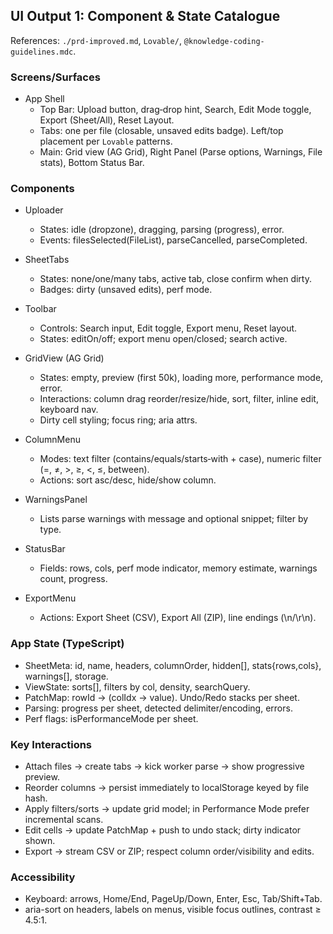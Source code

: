 ## UI Output 1: Component & State Catalogue

References: `./prd-improved.md`, `Lovable/`, `@knowledge-coding-guidelines.mdc`.

### Screens/Surfaces
- App Shell
  - Top Bar: Upload button, drag‑drop hint, Search, Edit Mode toggle, Export (Sheet/All), Reset Layout.
  - Tabs: one per file (closable, unsaved edits badge). Left/top placement per `Lovable` patterns.
  - Main: Grid view (AG Grid), Right Panel (Parse options, Warnings, File stats), Bottom Status Bar.

### Components
- Uploader
  - States: idle (dropzone), dragging, parsing (progress), error.
  - Events: filesSelected(FileList), parseCancelled, parseCompleted.

- SheetTabs
  - States: none/one/many tabs, active tab, close confirm when dirty.
  - Badges: dirty (unsaved edits), perf mode.

- Toolbar
  - Controls: Search input, Edit toggle, Export menu, Reset layout.
  - States: editOn/off; export menu open/closed; search active.

- GridView (AG Grid)
  - States: empty, preview (first 50k), loading more, performance mode, error.
  - Interactions: column drag reorder/resize/hide, sort, filter, inline edit, keyboard nav.
  - Dirty cell styling; focus ring; aria attrs.

- ColumnMenu
  - Modes: text filter (contains/equals/starts‑with + case), numeric filter (=, ≠, >, ≥, <, ≤, between).
  - Actions: sort asc/desc, hide/show column.

- WarningsPanel
  - Lists parse warnings with message and optional snippet; filter by type.

- StatusBar
  - Fields: rows, cols, perf mode indicator, memory estimate, warnings count, progress.

- ExportMenu
  - Actions: Export Sheet (CSV), Export All (ZIP), line endings (\n/\r\n).

### App State (TypeScript)
- SheetMeta: id, name, headers, columnOrder, hidden[], stats{rows,cols}, warnings[], storage.
- ViewState: sorts[], filters by col, density, searchQuery.
- PatchMap: rowId -> (colIdx -> value). Undo/Redo stacks per sheet.
- Parsing: progress per sheet, detected delimiter/encoding, errors.
- Perf flags: isPerformanceMode per sheet.

### Key Interactions
- Attach files → create tabs → kick worker parse → show progressive preview.
- Reorder columns → persist immediately to localStorage keyed by file hash.
- Apply filters/sorts → update grid model; in Performance Mode prefer incremental scans.
- Edit cells → update PatchMap + push to undo stack; dirty indicator shown.
- Export → stream CSV or ZIP; respect column order/visibility and edits.

### Accessibility
- Keyboard: arrows, Home/End, PageUp/Down, Enter, Esc, Tab/Shift+Tab.
- aria-sort on headers, labels on menus, visible focus outlines, contrast ≥ 4.5:1.


